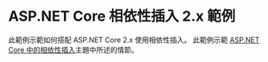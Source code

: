 # <a name="aspnet-core-dependency-injection-2x-sample"></a>ASP.NET Core 相依性插入 2.x 範例

此範例示範如何搭配 ASP.NET Core 2.x 使用相依性插入。 此範例示範 [ASP.NET Core 中的相依性插入](https://docs.microsoft.com/aspnet/core/fundamentals/dependency-injection)主題中所述的情節。
